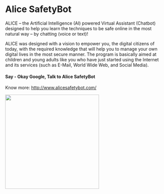 # Alice SafetyBot

ALICE – the Artificial Intelligence (AI) powered Virtual Assistant (Chatbot) designed to help you learn the techniques to be safe online in the most natural way – by chatting (voice or text)! 

ALICE was designed with a vision to empower you, the digital citizens of today, with the required knowledge that will help you to manage your own digital lives in the most secure manner. The program is basically aimed at children and young adults like you who have just started using the Internet and its services (such as E-Mail, World Wide Web, and Social Media).

#### Say - Okay Google, Talk to Alice SafetyBot

Know more: http://www.alicesafetybot.com/

<img src="./img/gif.gif" width="300px">
